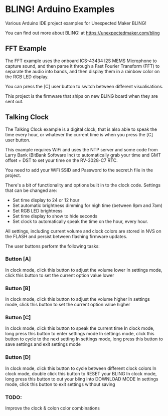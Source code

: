 # BLING! Arduino Examples

Various Arduino IDE project examples for Unexpected Maker BLING!

You can find out more about BLING! at https://unexpectedmaker.com/bling

## FFT Example
The FFT example uses the onboard ICS-43434 I2S MEMS Microphone to capture sound, and then parse it through a Fast Fourier Transform (FFT) to separate the audio into bands, and then display them in a rainbow color on the RGB LED display.

You can press the [C] user button to switch between different visualisations.

This project is the firmware that ships on new BLING board when they are sent out. 


## Talking Clock
The Talking Clock example is a digital clock, that is also able to speak the time every hour, or whatever the current time is when you press the [C] user button.

This example requires WiFi and uses the NTP server and some code from Larry Bank (BitBank Software Inc) to automatically grab your time and GMT offset + DST to set your time on the RV-3028-C7 RTC.

You need to add your WiFi SSID and Password to the secret.h file in the project.

There's a bit of functionality and options built in to the clock code. Settings that can be changed are:

- Set time display to 24 or 12 hour
- Set automatic brightness dimming for nigh time (between 9pm and 7am)
- Set RGB LED brightness
- Set time display to show to hide seconds
- Set clock to automatically speak the time on the hour, every hour. 

All settings, including current volume and clock colors are stored in NVS on the FLASH and persist between flashing firmware updates.

The user buttons perform the following tasks:

### Button [A]
In clock mode, click this button to adjust the volume lower
In settings mode, click this button to set the current option value lower

### Button [B]
In clock mode, click this button to adjust the volume higher
In settings mode, click this button to set the current option value higher

### Button [C]
In clock mode, click this button to speak the current time
In clock mode, long press this button to enter settings mode
In settings mode, click this button to cycle to the next setting
In settings mode, long press this button to save settings and exit settings mode

### Button [D]
In clock mode, click this button to cycle between different clock colors
In clock mode, double click this button to RESET your BLING
In clock mode, long press this button to out your bling into DOWNLOAD MODE
In settings mode, click this button to exit settings without saving

### TODO:
Improve the clock & colon color combinations
